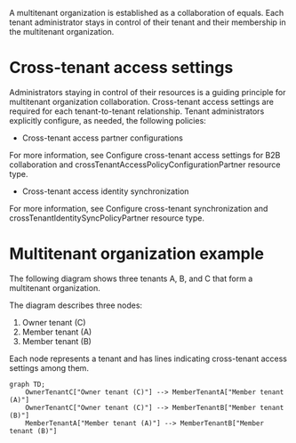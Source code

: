 A multitenant organization is established as a collaboration of equals. Each tenant administrator stays in control of their tenant and their membership in the multitenant organization.

# Cross-tenant access settings

Administrators staying in control of their resources is a guiding principle for multitenant organization collaboration. Cross-tenant access settings are required for each tenant-to-tenant relationship. Tenant administrators explicitly configure, as needed, the following policies:

- Cross-tenant access partner configurations

For more information, see Configure cross-tenant access settings for B2B collaboration and crossTenantAccessPolicyConfigurationPartner resource type.

- Cross-tenant access identity synchronization

For more information, see Configure cross-tenant synchronization and crossTenantIdentitySyncPolicyPartner resource type.

# Multitenant organization example

The following diagram shows three tenants A, B, and C that form a multitenant organization.

The diagram describes three nodes:
1. Owner tenant (C)
2. Member tenant (A)
3. Member tenant (B)

Each node represents a tenant and has lines indicating cross-tenant access settings among them.

```mermaid
graph TD;
    OwnerTenantC["Owner tenant (C)"] --> MemberTenantA["Member tenant (A)"]
    OwnerTenantC["Owner tenant (C)"] --> MemberTenantB["Member tenant (B)"]
    MemberTenantA["Member tenant (A)"] --> MemberTenantB["Member tenant (B)"]
```